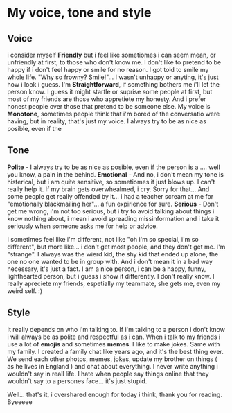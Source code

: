 # My voice, tone and style
## Voice



  i consider myself **Friendly** but i feel like sometiomes i can seem mean, or unfriendly at first, to those who don't know me. I don't like to pretend to be happy if i don't feel happy or smile for no reason. I got told to smile my whole life. "Why so frowny? Smile!"... I wasn't unhappy or anyting, it's just how i look i guess. I'm **Straightforward**, if something bothers me i'll let the person know. I guess it might startle or suprise some people at first, but most of my friends are those who appretiete my honesty. And i prefer honest people over those that pretend to be someone else. My voice is **Monotone**, sometimes people think that i'm bored of the conversatio were having, but in reality, that's just my voice. I always try to be as nice as posible, even if the 


## Tone

  **Polite** - I always try to be as nice as posible, even if the person is a .... well you know, a pain in the behind. 
  **Emotional** - And no, i don't mean my tone is histerical, but i am quite sensitive, so sometiomes it just blows up. I can't really help it. If my brain gets overwhealmed, i cry. Sorry for that... And some people get really offended by it... i had a teacher scream at me for "emotionally blackmailing her"... a fun expirience for sure. 
  **Serious** - Don't get me wrong, i'm not too serious, but i try to avoid talking about things i know nothing about, i mean i avoid spreading missinformation and i take it seriously when someone asks me for help or advice.

  I sometimes feel like i'm different, not like "oh i'm so special, i'm so different", but more like... i don't get most people, and they don't get me. I'm "strange".  I always was the wierd kid, the shy kid that ended up alone, the one no one wanted to be in group with. And i don't mean it in a bad way necessary, it's just a fact. 
  I am a nice person, i can be a happy, funny, lighthearted person, but i guess i show it differently. I don't really know. I really apreciete my friends, espetially my teammate, she gets me, even my weird self. :)
  
## Style

  It really depends on who i'm talking to. 
 If i'm talking to a person i don't know i will always be as polite and respectful as i can. 
 When i talk to my friends i use a lot of **emojis** and sometimes **memes**. I like to make jokes. Same with my family. I created a family chat like years ago, and it's the best thing ever. We send each other photos, memes, jokes, update my brother on things ( as he lives in England ) and chat about everything. 
 I never write anything i wouldn't say in reall life. I hate when people say things online that they wouldn't say to a persones face... it's just stupid.

 Well... that's it, i overshared enough for today i think, thank you for reading. Byeeeee

